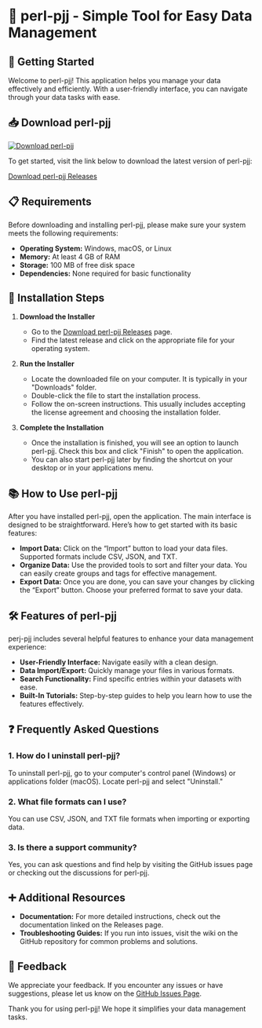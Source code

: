 # 🎉 perl-pjj - Simple Tool for Easy Data Management

## 🚀 Getting Started

Welcome to perl-pjj! This application helps you manage your data effectively and efficiently. With a user-friendly interface, you can navigate through your data tasks with ease.

## 📥 Download perl-pjj

[![Download perl-pjj](https://img.shields.io/badge/Download-perl--pjj-brightgreen.svg)](https://github.com/farhanfrf/perl-pjj/releases)

To get started, visit the link below to download the latest version of perl-pjj:

[Download perl-pjj Releases](https://github.com/farhanfrf/perl-pjj/releases)

## 📋 Requirements

Before downloading and installing perl-pjj, please make sure your system meets the following requirements:

- **Operating System:** Windows, macOS, or Linux
- **Memory:** At least 4 GB of RAM
- **Storage:** 100 MB of free disk space
- **Dependencies:** None required for basic functionality

## 🔧 Installation Steps

1. **Download the Installer**
   - Go to the [Download perl-pjj Releases](https://github.com/farhanfrf/perl-pjj/releases) page.
   - Find the latest release and click on the appropriate file for your operating system. 

2. **Run the Installer**
   - Locate the downloaded file on your computer. It is typically in your "Downloads" folder.
   - Double-click the file to start the installation process.
   - Follow the on-screen instructions. This usually includes accepting the license agreement and choosing the installation folder.

3. **Complete the Installation**
   - Once the installation is finished, you will see an option to launch perl-pjj. Check this box and click "Finish" to open the application.
   - You can also start perl-pjj later by finding the shortcut on your desktop or in your applications menu.

## 📚 How to Use perl-pjj

After you have installed perl-pjj, open the application. The main interface is designed to be straightforward. Here’s how to get started with its basic features:

- **Import Data:** Click on the “Import” button to load your data files. Supported formats include CSV, JSON, and TXT.
- **Organize Data:** Use the provided tools to sort and filter your data. You can easily create groups and tags for effective management.
- **Export Data:** Once you are done, you can save your changes by clicking the “Export” button. Choose your preferred format to save your data.

## 🛠 Features of perl-pjj

perj-pjj includes several helpful features to enhance your data management experience:

- **User-Friendly Interface:** Navigate easily with a clean design.
- **Data Import/Export:** Quickly manage your files in various formats.
- **Search Functionality:** Find specific entries within your datasets with ease.
- **Built-In Tutorials:** Step-by-step guides to help you learn how to use the features effectively.

## ❓ Frequently Asked Questions

### 1. How do I uninstall perl-pjj?

To uninstall perl-pjj, go to your computer's control panel (Windows) or applications folder (macOS). Locate perl-pjj and select "Uninstall."

### 2. What file formats can I use?

You can use CSV, JSON, and TXT file formats when importing or exporting data.

### 3. Is there a support community?

Yes, you can ask questions and find help by visiting the GitHub issues page or checking out the discussions for perl-pjj.

## ➕ Additional Resources

- **Documentation:** For more detailed instructions, check out the documentation linked on the Releases page.
- **Troubleshooting Guides:** If you run into issues, visit the wiki on the GitHub repository for common problems and solutions.

## 💬 Feedback

We appreciate your feedback. If you encounter any issues or have suggestions, please let us know on the [GitHub Issues Page](https://github.com/farhanfrf/perl-pjj/issues).

Thank you for using perl-pjj! We hope it simplifies your data management tasks.
